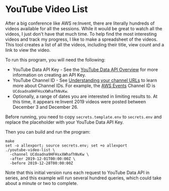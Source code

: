 # YouTube Video List

After a big conference like AWS re:Invent, there are literally hundreds of
videos available for all the sessions. While it would be great to watch all the
videos, I just don't have that much time. To help find the most interesting
videos and track my progress, I like to make a spreadsheet of the videos. This
tool creates a list of all the videos, including their title, view count and a
link to view the video.

To run this program, you will need the following:

* YouTube Data API Key - See the [YouTube Data API Overview] for more
  information on creating an API Key.
* YouTube Channel ID - See [Understanding your channel URLs] to learn more about
  Channel IDs. For example, the [AWS Events] Channel ID is
  `UCdoadna9HFHsxXWhafhNvKw`.
* Optionally, a range of dates you are interested in limiting results to. At
  this time, it appears re:Invent 2019 videos were posted between December 3 and
  December 26.

Before running, you need to copy `secrets.template.env` to `secrets.env` and
replace the placeholder with your YouTube Data API Key.

Then you can build and run the program:

```
make
set -o allexport; source secrets.env; set +o allexport
./youtube-video-list \
  -channel UCdoadna9HFHsxXWhafhNvKw \
  -after 2019-12-01T00:00:00Z \
  -before 2019-12-28T00:00:00Z
```

Note that this initial version runs each request to YouTube Data API in series,
and this example will run several hundred queries, which could take about a
minute or two to complete.

[YouTube Data API Overview]: https://developers.google.com/youtube/v3/getting-started
[AWS Events]: https://www.youtube.com/channel/UCdoadna9HFHsxXWhafhNvKw/videos
[Understanding your channel URLs]: https://support.google.com/youtube/answer/6180214?hl=en
